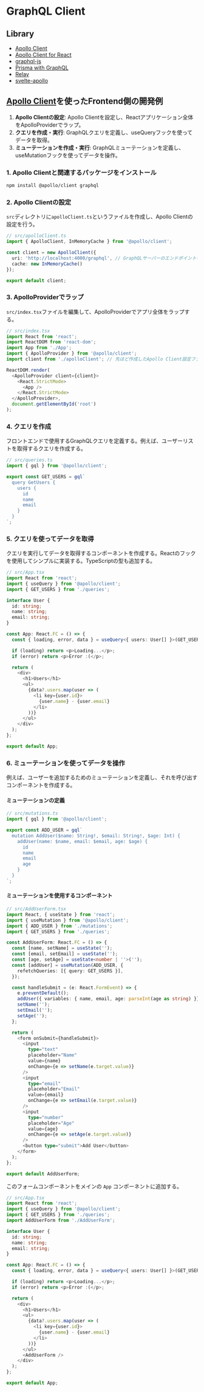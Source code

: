 # GraphQL Client

## Library

- [Apollo Client](https://www.apollographql.com/docs/)
- [Apollo Client for React](https://www.apollographql.com/docs/react/)
- [graphql-js](https://github.com/graphql/graphql-js)
- [Prisma with GraphQL](https://www.prisma.io/docs/orm/overview/prisma-in-your-stack/graphql)
- [Relay](https://relay.dev/)
- [svelte-apollo](https://github.com/timhall/svelte-apollo)

## [Apollo Client](https://www.apollographql.com/docs/)を使ったFrontend側の開発例

1. **Apollo Clientの設定**: Apollo Clientを設定し、Reactアプリケーション全体をApolloProviderでラップ。
2. **クエリを作成・実行**: GraphQLクエリを定義し、useQueryフックを使ってデータを取得。
3. **ミューテーションを作成・実行**: GraphQLミューテーションを定義し、useMutationフックを使ってデータを操作。

### 1. Apollo Clientと関連するパッケージをインストール

```sh
npm install @apollo/client graphql
```

### 2. Apollo Clientの設定

`src`ディレクトリに`apolloClient.ts`というファイルを作成し、Apollo Clientの設定を行う。

```ts
// src/apolloClient.ts
import { ApolloClient, InMemoryCache } from '@apollo/client';

const client = new ApolloClient({
  uri: 'http://localhost:4000/graphql', // GraphQLサーバーのエンドポイントを指定
  cache: new InMemoryCache()
});

export default client;
```

### 3. ApolloProviderでラップ

`src/index.tsx`ファイルを編集して、ApolloProviderでアプリ全体をラップする。

```ts
// src/index.tsx
import React from 'react';
import ReactDOM from 'react-dom';
import App from './App';
import { ApolloProvider } from '@apollo/client';
import client from './apolloClient'; // 先ほど作成したApollo Client設定ファイルをインポート

ReactDOM.render(
  <ApolloProvider client={client}>
    <React.StrictMode>
      <App />
    </React.StrictMode>
  </ApolloProvider>,
  document.getElementById('root')
);
```

### 4. クエリを作成

フロントエンドで使用するGraphQLクエリを定義する。例えば、ユーザーリストを取得するクエリを作成する。

```ts
// src/queries.ts
import { gql } from '@apollo/client';

export const GET_USERS = gql`
  query GetUsers {
    users {
      id
      name
      email
    }
  }
`;
```

### 5. クエリを使ってデータを取得

クエリを実行してデータを取得するコンポーネントを作成する。Reactのフックを使用してシンプルに実装する。TypeScriptの型も追加する。

```ts
// src/App.tsx
import React from 'react';
import { useQuery } from '@apollo/client';
import { GET_USERS } from './queries';

interface User {
  id: string;
  name: string;
  email: string;
}

const App: React.FC = () => {
  const { loading, error, data } = useQuery<{ users: User[] }>(GET_USERS);

  if (loading) return <p>Loading...</p>;
  if (error) return <p>Error :(</p>;

  return (
    <div>
      <h1>Users</h1>
      <ul>
        {data?.users.map(user => (
          <li key={user.id}>
            {user.name} - {user.email}
          </li>
        ))}
      </ul>
    </div>
  );
};

export default App;
```

### 6. ミューテーションを使ってデータを操作

例えば、ユーザーを追加するためのミューテーションを定義し、それを呼び出すコンポーネントを作成する。

#### ミューテーションの定義

```ts
// src/mutations.ts
import { gql } from '@apollo/client';

export const ADD_USER = gql`
  mutation AddUser($name: String!, $email: String!, $age: Int) {
    addUser(name: $name, email: $email, age: $age) {
      id
      name
      email
      age
    }
  }
`;
```

#### ミューテーションを使用するコンポーネント

```ts
// src/AddUserForm.tsx
import React, { useState } from 'react';
import { useMutation } from '@apollo/client';
import { ADD_USER } from './mutations';
import { GET_USERS } from './queries';

const AddUserForm: React.FC = () => {
  const [name, setName] = useState('');
  const [email, setEmail] = useState('');
  const [age, setAge] = useState<number | ''>('');
  const [addUser] = useMutation(ADD_USER, {
    refetchQueries: [{ query: GET_USERS }],
  });

  const handleSubmit = (e: React.FormEvent) => {
    e.preventDefault();
    addUser({ variables: { name, email, age: parseInt(age as string) }});
    setName('');
    setEmail('');
    setAge('');
  };

  return (
    <form onSubmit={handleSubmit}>
      <input
        type="text"
        placeholder="Name"
        value={name}
        onChange={e => setName(e.target.value)}
      />
      <input
        type="email"
        placeholder="Email"
        value={email}
        onChange={e => setEmail(e.target.value)}
      />
      <input
        type="number"
        placeholder="Age"
        value={age}
        onChange={e => setAge(e.target.value)}
      />
      <button type="submit">Add User</button>
    </form>
  );
};

export default AddUserForm;
```

このフォームコンポーネントをメインの `App` コンポーネントに追加する。

```ts
// src/App.tsx
import React from 'react';
import { useQuery } from '@apollo/client';
import { GET_USERS } from './queries';
import AddUserForm from './AddUserForm';

interface User {
  id: string;
  name: string;
  email: string;
}

const App: React.FC = () => {
  const { loading, error, data } = useQuery<{ users: User[] }>(GET_USERS);

  if (loading) return <p>Loading...</p>;
  if (error) return <p>Error :(</p>;

  return (
    <div>
      <h1>Users</h1>
      <ul>
        {data?.users.map(user => (
          <li key={user.id}>
            {user.name} - {user.email}
          </li>
        ))}
      </ul>
      <AddUserForm />
    </div>
  );
};

export default App;
```
